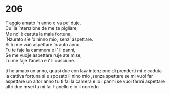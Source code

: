 # 206

T’aggio amato ’n anno e va pe’ duje,  
Cu’ la ’ntenzione de me te pigliare;  
Me nc’ è caruta la mala fortuna,  
’Nzurato s’è ’o ninno mio, senz’ aspettare.  
Si tu me vuô aspettare ’n auto anno,  
Tu te faje la cammera e i’ li panni,  
Se me vuoje aspettare ruje ate mise,  
Tu me faje l’anella e i’ li casciune.

ti ho amato un anno, quasi due
con law intenzione di prenderti
mi e caduta la cattiva fortuna
si e sposato il nino mio ,senza spettare
se mi vuoi far aspettare un altor anno
tu ti fai la camera e io i panni
se vuoi farmi aspettare altri due msei
tu mi fai l-anello e io il corredo
